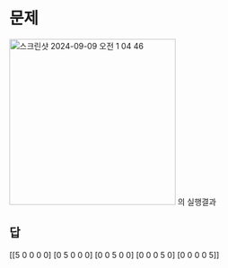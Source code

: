 <h1>문제</h1>
<img width="296" alt="스크린샷 2024-09-09 오전 1 04 46" src="https://github.com/user-attachments/assets/ad312189-c5b5-4f82-9098-caa55b5b8c6a">
의 실행결과



<h2>답</h2>
[[5 0 0 0 0]
 [0 5 0 0 0]
 [0 0 5 0 0]
 [0 0 0 5 0]
 [0 0 0 0 5]]

